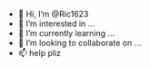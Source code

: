 - 👋 Hi, I’m @Ric1623
- 👀 I’m interested in ...
- 🌱 I’m currently learning ...
- 💞️ I’m looking to collaborate on ...
- 📫 help pliz 
